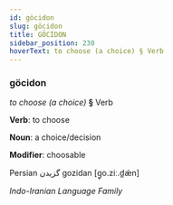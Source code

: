 ```yaml
---
id: göcidon
slug: göcidon
title: GÖCİDON
sidebar_position: 230
hoverText: to choose (a choice) § Verb
---
```


### göcidon

*to choose (a choice)* **§** Verb

**Verb**: to choose

**Noun**: a choice/decision

**Modifier**: choosable

Persian گزیدن gozidan [ɡ̥o.ziː.d̪ǽn]

*Indo-Iranian Language Family*